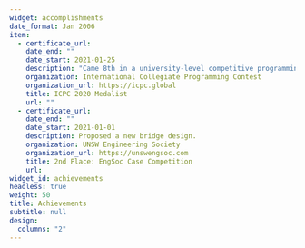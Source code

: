 ```yaml
---
widget: accomplishments
date_format: Jan 2006
item:
  - certificate_url: 
    date_end: ""
    date_start: 2021-01-25
    description: "Came 8th in a university-level competitive programming competition amongst 80 international teams."
    organization: International Collegiate Programming Contest
    organization_url: https://icpc.global
    title: ICPC 2020 Medalist
    url: ""
  - certificate_url: 
    date_end: ""
    date_start: 2021-01-01
    description: Proposed a new bridge design.
    organization: UNSW Engineering Society
    organization_url: https://unswengsoc.com
    title: 2nd Place: EngSoc Case Competition
    url: 
widget_id: achievements
headless: true
weight: 50
title: Achievements
subtitle: null
design:
  columns: "2"
---
```

